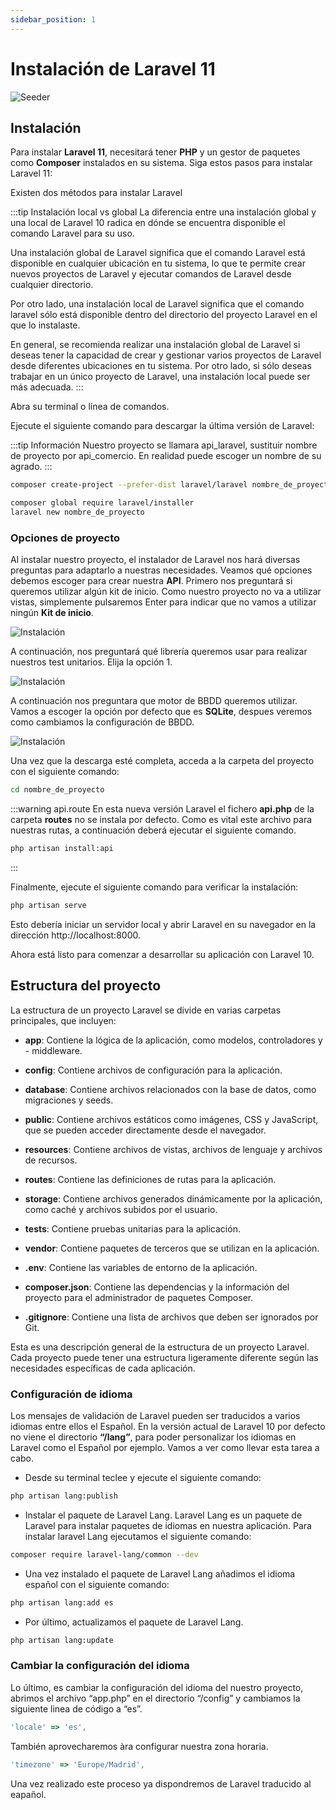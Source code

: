 ```yaml
---
sidebar_position: 1
---
```


# Instalación de Laravel 11
![Seeder](/assets/images/install.jpg)

## Instalación
Para instalar **Laravel 11**, necesitará tener **PHP** y un gestor de paquetes como **Composer** instalados en su sistema. Siga estos pasos para instalar Laravel 11:

Existen dos métodos para instalar Laravel

:::tip Instalación local vs global
La diferencia entre una instalación global y una local de Laravel 10 radica en dónde se encuentra disponible el comando Laravel para su uso.

Una instalación global de Laravel significa que el comando Laravel está disponible en cualquier ubicación en tu sistema, lo que te permite crear nuevos proyectos de Laravel y ejecutar comandos de Laravel desde cualquier directorio.

Por otro lado, una instalación local de Laravel significa que el comando laravel sólo está disponible dentro del directorio del proyecto Laravel en el que lo instalaste.

En general, se recomienda realizar una instalación global de Laravel si deseas tener la capacidad de crear y gestionar varios proyectos de Laravel desde diferentes ubicaciones en tu sistema. Por otro lado, si sólo deseas trabajar en un único proyecto de Laravel, una instalación local puede ser más adecuada.
:::

Abra su terminal o línea de comandos.

Ejecute el siguiente comando para descargar la última versión de Laravel:

:::tip Información
Nuestro proyecto se llamara api_laravel, sustituir nombre de proyecto por api_comercio. En realidad puede escoger un nombre de su agrado.
:::
```bash title="Instalación local"
composer create-project --prefer-dist laravel/laravel nombre_de_proyecto "10.*"
```
```bash title="Instalación global"
composer global require laravel/installer
laravel new nombre_de_proyecto
```
### Opciones de proyecto

Al instalar nuestro proyecto, el instalador de Laravel nos hará diversas preguntas para adaptarlo a nuestras necesidades. Veamos qué opciones debemos escoger para crear nuestra **API**.
Primero nos preguntará si queremos utilizar algún kit de inicio. Como nuestro proyecto no va a utilizar vistas, simplemente pulsaremos Enter para indicar que no vamos a utilizar ningún **Kit de inicio**. 

![Instalación](/images/install1.png)

A continuación, nos preguntará qué librería queremos usar para realizar nuestros test unitarios. Elija la opción 1.

![Instalación](/images/install2.png)

A continuación nos preguntara que motor de BBDD queremos utilizar.
Vamos a escoger la opción por defecto que es **SQLite**, despues veremos como cambiamos la configuración de BBDD.

![Instalación](/images/install4.png)

Una vez que la descarga esté completa, acceda a la carpeta del proyecto con el siguiente comando:

```bash
cd nombre_de_proyecto
```

:::warning api.route
En esta nueva versión Laravel el fichero **api.php** de la carpeta **routes** no se instala por defecto. Como es vital este archivo para nuestras rutas, a continuación deberá ejecutar el siguiente comando.

```bash
php artisan install:api
```
:::


Finalmente, ejecute el siguiente comando para verificar la instalación:
```bash
php artisan serve
```
Esto debería iniciar un servidor local y abrir Laravel en su navegador en la dirección http://localhost:8000.

Ahora está listo para comenzar a desarrollar su aplicación con Laravel 10.

## Estructura del proyecto

La estructura de un proyecto Laravel se divide en varias carpetas principales, que incluyen:

- **app**: Contiene la lógica de la aplicación, como modelos, controladores y - middleware.

- **config**: Contiene archivos de configuración para la aplicación.

- **database**: Contiene archivos relacionados con la base de datos, como migraciones y seeds.

- **public**: Contiene archivos estáticos como imágenes, CSS y JavaScript, que se pueden acceder directamente desde el navegador.

- **resources**: Contiene archivos de vistas, archivos de lenguaje y archivos de recursos.

- **routes**: Contiene las definiciones de rutas para la aplicación.

- **storage**: Contiene archivos generados dinámicamente por la aplicación, como caché y archivos subidos por el usuario.

- **tests**: Contiene pruebas unitarias para la aplicación.

- **vendor**: Contiene paquetes de terceros que se utilizan en la aplicación.

- **.env**: Contiene las variables de entorno de la aplicación.

- **composer.json**: Contiene las dependencias y la información del proyecto para el administrador de paquetes Composer.

- **.gitignore**: Contiene una lista de archivos que deben ser ignorados por Git.

Esta es una descripción general de la estructura de un proyecto Laravel. Cada proyecto puede tener una estructura ligeramente diferente según las necesidades específicas de cada aplicación.

### Configuración de idioma

Los mensajes de validación de Laravel pueden ser traducidos a varios idiomas entre ellos el Español.  En la versión actual de Laravel 10 por defecto no viene el directorio **“/lang”**, para poder personalizar los idiomas en Laravel como el Español por ejemplo. Vamos a ver como llevar esta tarea a cabo. 

- Desde su terminal teclee y ejecute el siguiente comando:

```bash
php artisan lang:publish
```

- Instalar el paquete de Laravel Lang.
Laravel Lang es un paquete de Laravel para instalar paquetes de idiomas en nuestra aplicación. Para instalar laravel Lang ejecutamos el siguiente comando:

```bash
composer require laravel-lang/common --dev
```

- Una vez instalado el paquete de Laravel Lang añadimos el idioma español con el siguiente comando:

```bash
php artisan lang:add es
```

- Por último, actualizamos el paquete de Laravel Lang.

```bash
php artisan lang:update
```

### Cambiar la configuración del idioma

Lo último, es cambiar la configuración del idioma del nuestro proyecto, abrimos el archivo “app.php” en el directorio “/config” y cambiamos la siguiente linea de código a “es”.

```js
'locale' => 'es',
```
También aprovecharemos àra configurar nuestra zona horaria.

```js
'timezone' => 'Europe/Madrid',
```

Una vez realizado este proceso ya dispondremos de Laravel traducido al eapañol.